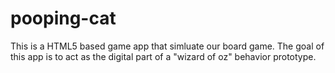 pooping-cat
===========


This is a HTML5 based game app that simluate our board game. The goal of this
app is to act as the digital part of a "wizard of oz" behavior prototype.
